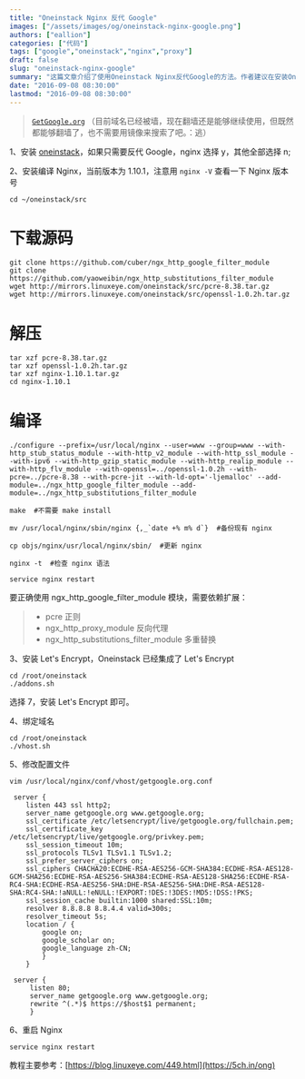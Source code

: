 ```yaml
---
title: "Oneinstack Nginx 反代 Google"
images: ["/assets/images/og/oneinstack-nginx-google.png"]
authors: ["eallion"]
categories: ["代码"]
tags: ["google","oneinstack","nginx","proxy"]
draft: false
slug: "oneinstack-nginx-google"
summary: "这篇文章介绍了使用Oneinstack Nginx反代Google的方法。作者建议在安装Oneinstack时只选择反代Google的功能，然后编译Nginx并安装ngx_http_google_filter_module扩展。接下来，安装Let's Encrypt并绑定域名，最后修改配置文件并重启Nginx即可实现反代Google的功能。文章提供了教程供读者参考。"
date: "2016-09-08 08:30:00"
lastmod: "2016-09-08 08:30:00"
---
```


> [`GetGoogle.org`](https://getgoogle.org)
>（目前域名已经被墙，现在翻墙还是能够继续使用，但既然都能够翻墙了，也不需要用镜像来搜索了吧。：逃）

1、安装 [oneinstack](https://5ch.in/ois)，如果只需要反代 Google，nginx 选择 y，其他全部选择 n;

2、安装编译 Nginx，当前版本为 1.10.1，注意用 `nginx -V` 查看一下 Nginx 版本号

    cd ~/oneinstack/src 

# 下载源码

```
git clone https://github.com/cuber/ngx_http_google_filter_module 
git clone https://github.com/yaoweibin/ngx_http_substitutions_filter_module
wget http://mirrors.linuxeye.com/oneinstack/src/pcre-8.38.tar.gz
wget http://mirrors.linuxeye.com/oneinstack/src/openssl-1.0.2h.tar.gz
```

# 解压

```
tar xzf pcre-8.38.tar.gz
tar xzf openssl-1.0.2h.tar.gz
tar xzf nginx-1.10.1.tar.gz
cd nginx-1.10.1
```

# 编译

```
./configure --prefix=/usr/local/nginx --user=www --group=www --with-http_stub_status_module --with-http_v2_module --with-http_ssl_module --with-ipv6 --with-http_gzip_static_module --with-http_realip_module --with-http_flv_module --with-openssl=../openssl-1.0.2h --with-pcre=../pcre-8.38 --with-pcre-jit --with-ld-opt='-ljemalloc' --add-module=../ngx_http_google_filter_module --add-module=../ngx_http_substitutions_filter_module

make  #不需要 make install

mv /usr/local/nginx/sbin/nginx {,_`date +% m% d`}  #备份现有 nginx

cp objs/nginx/usr/local/nginx/sbin/  #更新 nginx

nginx -t  #检查 nginx 语法

service nginx restart
```

要正确使用 ngx_http_google_filter_module 模块，需要依赖扩展：

> - pcre 正则
> - ngx_http_proxy_module 反向代理
> - ngx_http_substitutions_filter_module 多重替换

3、安装 Let's Encrypt，Oneinstack 已经集成了 Let's Encrypt

```
cd /root/oneinstack
./addons.sh
```

选择 7，安装 Let's Encrypt 即可。

4、绑定域名

```
cd /root/oneinstack
./vhost.sh
```

5、修改配置文件

```
vim /usr/local/nginx/conf/vhost/getgoogle.org.conf
```

```
 server {
    listen 443 ssl http2;
    server_name getgoogle.org www.getgoogle.org;
    ssl_certificate /etc/letsencrypt/live/getgoogle.org/fullchain.pem;
    ssl_certificate_key /etc/letsencrypt/live/getgoogle.org/privkey.pem;
    ssl_session_timeout 10m;
    ssl_protocols TLSv1 TLSv1.1 TLSv1.2;
    ssl_prefer_server_ciphers on;
    ssl_ciphers CHACHA20:ECDHE-RSA-AES256-GCM-SHA384:ECDHE-RSA-AES128-GCM-SHA256:ECDHE-RSA-AES256-SHA384:ECDHE-RSA-AES128-SHA256:ECDHE-RSA-RC4-SHA:ECDHE-RSA-AES256-SHA:DHE-RSA-AES256-SHA:DHE-RSA-AES128-SHA:RC4-SHA:!aNULL:!eNULL:!EXPORT:!DES:!3DES:!MD5:!DSS:!PKS;
    ssl_session_cache builtin:1000 shared:SSL:10m;
    resolver 8.8.8.8 8.8.4.4 valid=300s;
    resolver_timeout 5s;
    location / {
        google on;
        google_scholar on;
        google_language zh-CN;
        }
    }
 
 server {
     listen 80;
     server_name getgoogle.org www.getgoogle.org;
     rewrite ^(.*)$ https://$host$1 permanent;
     }
```

6、重启 Nginx

```
service nginx restart
```

教程主要参考：[https://blog.linuxeye.com/449.html](https://5ch.in/ong)
